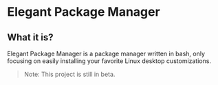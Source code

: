 # Elegant Package Manager
## What it is?
Elegant Package Manager is a package manager written in bash, only focusing on easily installing your favorite Linux desktop customizations.
> Note: This project is still in beta.
